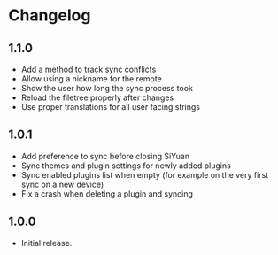 # Changelog

## 1.1.0

- Add a method to track sync conflicts
- Allow using a nickname for the remote
- Show the user how long the sync process took
- Reload the filetree properly after changes
- Use proper translations for all user facing strings

## 1.0.1

- Add preference to sync before closing SiYuan
- Sync themes and plugin settings for newly added plugins
- Sync enabled plugins list when empty (for example on the very first sync on a new device)
- Fix a crash when deleting a plugin and syncing

## 1.0.0

- Initial release.
